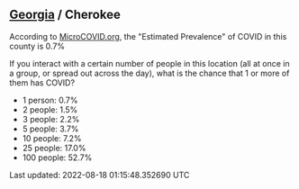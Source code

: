
## [Georgia](/united-states/georgia) / Cherokee

According to [MicroCOVID.org](http://microcovid.org),
the "Estimated Prevalence" of COVID in this county is 0.7%

If you interact with a certain number of people in this location
(all at once in a group, or spread out across the day), what is the chance that
1 or more of them has COVID?

- 1 person: 0.7%
- 2 people: 1.5%
- 3 people: 2.2%
- 5 people: 3.7%
- 10 people: 7.2%
- 25 people: 17.0%
- 100 people: 52.7%

Last updated: 2022-08-18 01:15:48.352690 UTC
